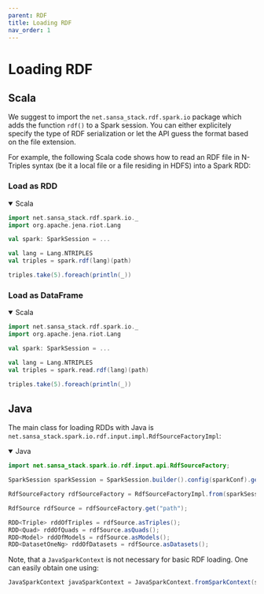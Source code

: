 ```yaml
---
parent: RDF
title: Loading RDF
nav_order: 1
---
```


# Loading RDF


## Scala

We suggest to import the `net.sansa_stack.rdf.spark.io` package which adds the function `rdf()` to a Spark session. You can either explicitely specify the type of RDF serialization or let the API guess the format based on the file extension.

For example, the following Scala code shows how to read an RDF file in N-Triples syntax (be it a local file or a file residing in HDFS) into a Spark RDD:


### Load as RDD

<details open>
  <summary markdown="span">Scala</summary>

```scala
import net.sansa_stack.rdf.spark.io._
import org.apache.jena.riot.Lang

val spark: SparkSession = ...

val lang = Lang.NTRIPLES
val triples = spark.rdf(lang)(path)

triples.take(5).foreach(println(_))
```

</details>

### Load as DataFrame

<details open>
  <summary markdown="span">Scala</summary>

```scala
import net.sansa_stack.rdf.spark.io._
import org.apache.jena.riot.Lang

val spark: SparkSession = ...

val lang = Lang.NTRIPLES
val triples = spark.read.rdf(lang)(path)

triples.take(5).foreach(println(_))
```

</details>


## Java

The main class for loading RDDs with Java is  `net.sansa_stack.spark.io.rdf.input.impl.RdfSourceFactoryImpl`:

<details open>
  <summary markdown="span">Java</summary>

```java
import net.sansa_stack.spark.io.rdf.input.api.RdfSourceFactory;

SparkSession sparkSession = SparkSession.builder().config(sparkConf).getOrCreate();

RdfSourceFactory rdfSourceFactory = RdfSourceFactoryImpl.from(sparkSession);

RdfSource rdfSource = rdfSourceFactory.get("path");

RDD<Triple> rddOfTriples = rdfSource.asTriples();
RDD<Quad> rddOfQuads = rdfSource.asQuads();
RDD<Model> rddOfModels = rdfSource.asModels();
RDD<DatasetOneNg> rddOfDatasets = rdfSource.asDatasets();

```

</details>

Note, that a `JavaSparkContext` is not necessary for basic RDF loading.
One can easily obtain one using:

```java
JavaSparkContext javaSparkContext = JavaSparkContext.fromSparkContext(sparkSession.sparkContext());
```



